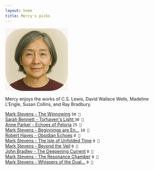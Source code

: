 ```yaml
---
layout: home
title: Mercy's picks
---
```


![Mercy](/assets/mercy.png)

Mercy enjoys the works of C.S. Lewis, David Wallace Wells, Madeline L'Engle, Susan Collins, and Ray Bradbury.

[Mark Stevens - The Winnowing](/works/Mark-Stevens-The-Winnowing.html) `50 🧡`  
[Sarah Bennett - Torhaven's Light  ](/works/Sarah-Bennett-Torhaven's-Light.html) `30 💛`  
[Anne Parker - Echoes of Peloria](/works/Anne-Parker-Echoes-of-Peloria.html) `25 💛`  
[Mark Stevens - Beginnings are En…](/works/Mark-Stevens-Beginnings-are-Endings.html) `18 🩶`  
[Robert Hayes - Obsidian Echoes](/works/Robert-Hayes-Obsidian-Echoes.html) `0 🩶`  
[Mark Stevens - The Isle of Unfolded Time](/works/Mark-Stevens-The-Isle-of-Unfolded-Time.html) `0 🩶`  
[Mark Stevens - Beyond the Veil](/works/Mark-Stevens-Beyond-the-Veil.html) `0 🩶`  
[John Bradley - The Deepening Current](/works/John-Bradley-The-Deepening-Current.html) `0 🩶`  
[Mark Stevens - The Resonance Chamber](/works/Mark-Stevens-The-Resonance-Chamber.html) `0 🩶`  
[Mark Stevens - Whispers of the Dual…](/works/Mark-Stevens-Whispers-of-the-Dual-Veil.html) `0 🩶`  
